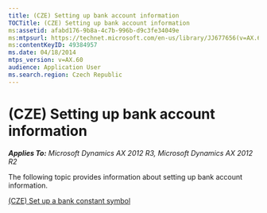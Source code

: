 ```yaml
---
title: (CZE) Setting up bank account information
TOCTitle: (CZE) Setting up bank account information
ms:assetid: afabd176-9b8a-4c7b-996b-d9c3fe34049e
ms:mtpsurl: https://technet.microsoft.com/en-us/library/JJ677656(v=AX.60)
ms:contentKeyID: 49384957
ms.date: 04/18/2014
mtps_version: v=AX.60
audience: Application User
ms.search.region: Czech Republic
---
```


# (CZE) Setting up bank account information 


_**Applies To:** Microsoft Dynamics AX 2012 R3, Microsoft Dynamics AX 2012 R2_

The following topic provides information about setting up bank account information.

[(CZE) Set up a bank constant symbol](cze-set-up-a-bank-constant-symbol.md)

  



